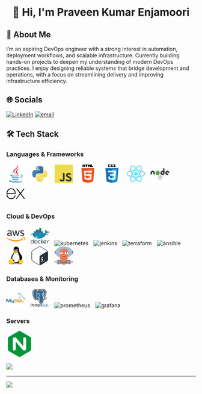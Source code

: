 <div align="center">
  <h1>👋 Hi, I'm Praveen Kumar Enjamoori</h1>
</div>

## 🚀 About Me

I’m an aspiring DevOps engineer with a strong interest in automation, deployment workflows, and scalable infrastructure. Currently building hands-on projects to deepen my understanding of modern DevOps practices. I enjoy designing reliable systems that bridge development and operations, with a focus on streamlining delivery and improving infrastructure efficiency.

## 🌐 Socials

[![LinkedIn](https://img.shields.io/badge/LinkedIn-%230077B5.svg?logo=linkedin&logoColor=white)](https://linkedin.com/in/praveenk-enjamoori) [![email](https://img.shields.io/badge/Email-D14836?logo=gmail&logoColor=white)](mailto:epraveenkumar594) 

## 🛠️ Tech Stack

### **Languages & Frameworks**
<p align="left">
  <img src="https://raw.githubusercontent.com/devicons/devicon/master/icons/java/java-original.svg" alt="java" width="50" height="50" style="margin-right:10px"/>
  <img src="https://raw.githubusercontent.com/devicons/devicon/master/icons/python/python-original.svg" alt="python" width="50" height="50" style="margin-right:10px"/>
  <img src="https://raw.githubusercontent.com/devicons/devicon/master/icons/javascript/javascript-original.svg" alt="javascript" width="50" height="50" style="margin-right:10px"/>
  <img src="https://raw.githubusercontent.com/devicons/devicon/master/icons/html5/html5-original-wordmark.svg" alt="html5" width="50" height="50" style="margin-right:10px"/>
  <img src="https://raw.githubusercontent.com/devicons/devicon/master/icons/css3/css3-original-wordmark.svg" alt="css3" width="50" height="50" style="margin-right:10px"/>
  <img src="https://raw.githubusercontent.com/devicons/devicon/master/icons/react/react-original.svg" alt="react" width="50" height="50" style="margin-right:10px"/>
  <img src="https://raw.githubusercontent.com/devicons/devicon/master/icons/nodejs/nodejs-original-wordmark.svg" alt="nodejs" width="50" height="50" style="margin-right:10px"/>
  <img src="https://raw.githubusercontent.com/devicons/devicon/master/icons/express/express-original.svg" alt="expressjs" width="50" height="50" style="margin-right:10px"/>
</p>

### **Cloud & DevOps**
<p align="left">
  <img src="https://raw.githubusercontent.com/devicons/devicon/master/icons/amazonwebservices/amazonwebservices-original-wordmark.svg" alt="aws" width="50" height="50" style="margin-right:10px"/>
  <img src="https://raw.githubusercontent.com/devicons/devicon/master/icons/docker/docker-original-wordmark.svg" alt="docker" width="50" height="50" style="margin-right:10px"/>
  <img src="https://www.vectorlogo.zone/logos/kubernetes/kubernetes-icon.svg" alt="kubernetes" width="50" height="50" style="margin-right:10px"/>
  <img src="https://www.vectorlogo.zone/logos/jenkins/jenkins-icon.svg" alt="jenkins" width="50" height="50" style="margin-right:10px"/>
  <img src="https://www.vectorlogo.zone/logos/terraformio/terraformio-icon.svg" alt="terraform" width="50" height="50" style="margin-right:10px"/>
  <img src="https://www.vectorlogo.zone/logos/ansible/ansible-icon.svg" alt="ansible" width="50" height="50" style="margin-right:10px"/>
  <img src="https://raw.githubusercontent.com/devicons/devicon/master/icons/linux/linux-original.svg" alt="linux" width="50" height="50" style="margin-right:10px"/>
  <img src="https://raw.githubusercontent.com/devicons/devicon/master/icons/bash/bash-original.svg" alt="bash" width="50" height="50" style="margin-right:10px"/>
  <img src="https://raw.githubusercontent.com/argoproj/argo-cd/master/docs/assets/argo.png" alt="argocd" width="50" height="50" style="margin-right:10px"/>
</p>

### **Databases & Monitoring**
<p align="left">
  <img src="https://raw.githubusercontent.com/devicons/devicon/master/icons/mysql/mysql-original-wordmark.svg" alt="mysql" width="50" height="50" style="margin-right:10px"/>
  <img src="https://raw.githubusercontent.com/devicons/devicon/master/icons/postgresql/postgresql-original-wordmark.svg" alt="postgresql" width="50" height="50" style="margin-right:10px"/>
  <img src="https://www.vectorlogo.zone/logos/prometheusio/prometheusio-icon.svg" alt="prometheus" width="50" height="50" style="margin-right:10px"/>
  <img src="https://www.vectorlogo.zone/logos/grafana/grafana-icon.svg" alt="grafana" width="50" height="50" style="margin-right:10px"/>
</p>

### **Servers**
<p align="left">
  <img src="https://raw.githubusercontent.com/devicons/devicon/master/icons/nginx/nginx-original.svg" alt="nginx" width="70" height="70"/>
</p>


![](https://github-readme-stats.vercel.app/api/top-langs/?username=epraveenkumar1&theme=dark&hide_border=false&include_all_commits=false&count_private=false&layout=compact)

---
[![](https://visitcount.itsvg.in/api?id=epraveenkumar1&icon=0&color=0)](https://visitcount.itsvg.in)

<!-- Proudly created with GPRM ( https://gprm.itsvg.in ) -->
